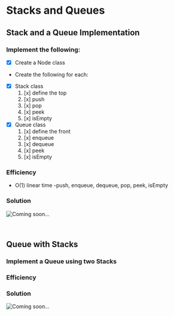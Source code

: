 # Stacks and Queues

## Stack and a Queue Implementation

### Implement the following:
- [x] Create a Node class
- Create the following for each:
- [x] Stack class
  1. [x] define the top
  2. [x] push
  3. [x] pop
  4. [x] peek
  5. [x] isEmpty
- [x] Queue class
  1. [x] define the front 
  2. [x] enqueue
  3. [x] dequeue
  4. [x] peek
  5. [x] isEmpty

### Efficiency
- O(1) linear time -push, enqueue, dequeue, pop, peek, isEmpty

### Solution
![Coming soon...]()

<br>

## Queue with Stacks

### Implement a Queue using two Stacks

### Efficiency

### Solution
![Coming soon...]()
